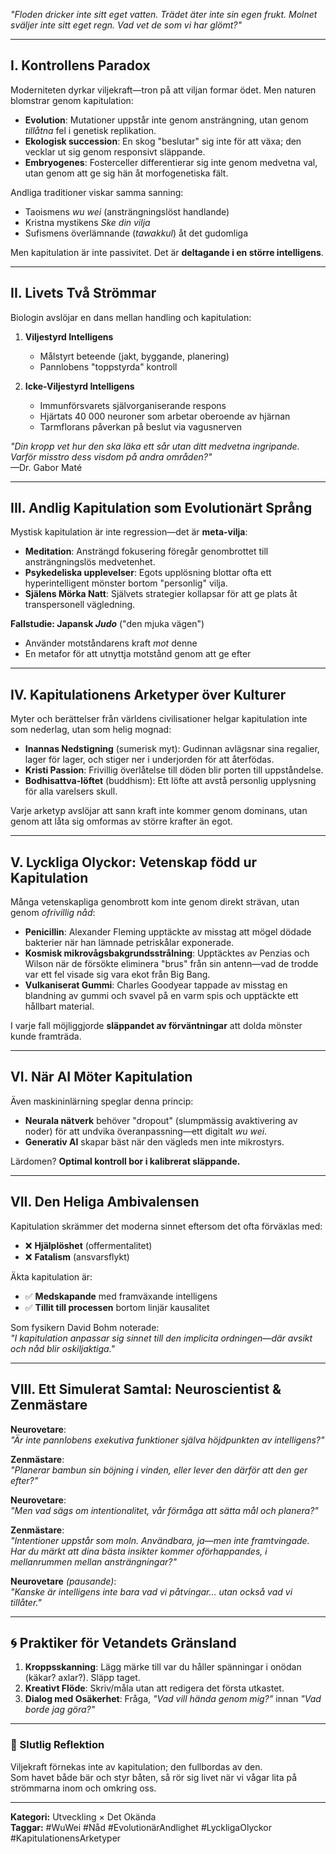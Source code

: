 *"Floden dricker inte sitt eget vatten. Trädet äter inte sin egen frukt. Molnet sväljer inte sitt eget regn. Vad vet de som vi har glömt?"*

---

## **I. Kontrollens Paradox**  
Moderniteten dyrkar viljekraft—tron på att viljan formar ödet. Men naturen blomstrar genom kapitulation:  
- **Evolution**: Mutationer uppstår inte genom ansträngning, utan genom *tillåtna* fel i genetisk replikation.  
- **Ekologisk succession**: En skog "beslutar" sig inte för att växa; den vecklar ut sig genom responsivt släppande.  
- **Embryogenes**: Fosterceller differentierar sig inte genom medvetna val, utan genom att ge sig hän åt morfogenetiska fält.  

Andliga traditioner viskar samma sanning:  
- Taoismens *wu wei* (ansträngningslöst handlande)  
- Kristna mystikens *Ske din vilja*  
- Sufismens överlämnande (*tawakkul*) åt det gudomliga  

Men kapitulation är inte passivitet. Det är **deltagande i en större intelligens**.

---

## **II. Livets Två Strömmar**  
Biologin avslöjar en dans mellan handling och kapitulation:  
1. **Viljestyrd Intelligens**  
   - Målstyrt beteende (jakt, byggande, planering)  
   - Pannlobens "toppstyrda" kontroll  

2. **Icke-Viljestyrd Intelligens**  
   - Immunförsvarets självorganiserande respons  
   - Hjärtats 40 000 neuroner som arbetar oberoende av hjärnan  
   - Tarmflorans påverkan på beslut via vagusnerven  

*"Din kropp vet hur den ska läka ett sår utan ditt medvetna ingripande. Varför misstro dess visdom på andra områden?"*  
—Dr. Gabor Maté  

---

## **III. Andlig Kapitulation som Evolutionärt Språng**  
Mystisk kapitulation är inte regression—det är **meta-vilja**:  
- **Meditation**: Ansträngd fokusering föregår genombrottet till ansträngningslös medvetenhet.  
- **Psykedeliska upplevelser**: Egots upplösning blottar ofta ett hyperintelligent mönster bortom "personlig" vilja.  
- **Själens Mörka Natt**: Självets strategier kollapsar för att ge plats åt transpersonell vägledning.  

**Fallstudie: Japansk *Judo*** ("den mjuka vägen")  
- Använder motståndarens kraft *mot* denne  
- En metafor för att utnyttja motstånd genom att ge efter

---

## **IV. Kapitulationens Arketyper över Kulturer**  
Myter och berättelser från världens civilisationer helgar kapitulation inte som nederlag, utan som helig mognad:  
- **Inannas Nedstigning** (sumerisk myt): Gudinnan avlägsnar sina regalier, lager för lager, och stiger ner i underjorden för att återfödas.  
- **Kristi Passion**: Frivillig överlåtelse till döden blir porten till uppståndelse.  
- **Bodhisattva-löftet** (buddhism): Ett löfte att avstå personlig upplysning för alla varelsers skull.  

Varje arketyp avslöjar att sann kraft inte kommer genom dominans, utan genom att låta sig omformas av större krafter än egot.

---

## **V. Lyckliga Olyckor: Vetenskap född ur Kapitulation**  
Många vetenskapliga genombrott kom inte genom direkt strävan, utan genom *ofrivillig nåd*:  
- **Penicillin**: Alexander Fleming upptäckte av misstag att mögel dödade bakterier när han lämnade petriskålar exponerade.  
- **Kosmisk mikrovågsbakgrundsstrålning**: Upptäcktes av Penzias och Wilson när de försökte eliminera "brus" från sin antenn—vad de trodde var ett fel visade sig vara ekot från Big Bang.  
- **Vulkaniserat Gummi**: Charles Goodyear tappade av misstag en blandning av gummi och svavel på en varm spis och upptäckte ett hållbart material.  

I varje fall möjliggjorde **släppandet av förväntningar** att dolda mönster kunde framträda.

---

## **VI. När AI Möter Kapitulation**  
Även maskininlärning speglar denna princip:  
- **Neurala nätverk** behöver "dropout" (slumpmässig avaktivering av noder) för att undvika överanpassning—ett digitalt *wu wei*.  
- **Generativ AI** skapar bäst när den vägleds men inte mikrostyrs.  

Lärdomen? **Optimal kontroll bor i kalibrerat släppande.**

---

## **VII. Den Heliga Ambivalensen**  
Kapitulation skrämmer det moderna sinnet eftersom det ofta förväxlas med:  
- ❌ **Hjälplöshet** (offermentalitet)  
- ❌ **Fatalism** (ansvarsflykt)  

Äkta kapitulation är:  
- ✅ **Medskapande** med framväxande intelligens  
- ✅ **Tillit till processen** bortom linjär kausalitet  

Som fysikern David Bohm noterade:  
*"I kapitulation anpassar sig sinnet till den implicita ordningen—där avsikt och nåd blir oskiljaktiga."*

---

## **VIII. Ett Simulerat Samtal: Neuroscientist & Zenmästare**  

**Neurovetare**:  
*"Är inte pannlobens exekutiva funktioner själva höjdpunkten av intelligens?"*  

**Zenmästare**:  
*"Planerar bambun sin böjning i vinden, eller lever den därför att den ger efter?"*  

**Neurovetare**:  
*"Men vad sägs om intentionalitet, vår förmåga att sätta mål och planera?"*  

**Zenmästare**:  
*"Intentioner uppstår som moln. Användbara, ja—men inte framtvingade. Har du märkt att dina bästa insikter kommer oförhappandes, i mellanrummen mellan ansträngningar?"*  

**Neurovetare** *(pausande)*:  
*"Kanske är intelligens inte bara vad vi påtvingar... utan också vad vi tillåter."*  

---

## **🌀 Praktiker för Vetandets Gränsland**  
1. **Kroppsskanning**: Lägg märke till var du håller spänningar i onödan (käkar? axlar?). Släpp taget.  
2. **Kreativt Flöde**: Skriv/måla utan att redigera det första utkastet.  
3. **Dialog med Osäkerhet**: Fråga, *"Vad vill hända genom mig?"* innan *"Vad borde jag göra?"*  

---

### **🌟 Slutlig Reflektion**  
Viljekraft förnekas inte av kapitulation; den fullbordas av den.  
Som havet både bär och styr båten, så rör sig livet när vi vågar lita på strömmarna inom och omkring oss.

---

**Kategori:** Utveckling × Det Okända  
**Taggar:** #WuWei #Nåd #EvolutionärAndlighet #LyckligaOlyckor #KapitulationensArketyper  

